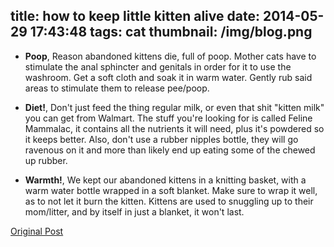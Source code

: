 title: how to keep little kitten alive
date: 2014-05-29 17:43:48
tags: cat
thumbnail: /img/blog.png
---

- **Poop**, Reason abandoned kittens die, full of poop. Mother cats have to stimulate the anal sphincter and genitals in order for it to use the washroom. Get a soft cloth and soak it in warm water. Gently rub said areas to stimulate them to release pee/poop.

- **Diet!**, Don't just feed the thing regular milk, or even that shit "kitten milk" you can get from Walmart. The stuff you're looking for is called Feline Mammalac, it contains all the nutrients it will need, plus it's powdered so it keeps better. Also, don't use a rubber nipples bottle, they will go ravenous on it and more than likely end up eating some of the chewed up rubber.

- **Warmth!**, We kept our abandoned kittens in a knitting basket, with a warm water bottle wrapped in a soft blanket. Make sure to wrap it well, as to not let it burn the kitten. Kittens are used to snuggling up to their mom/litter, and by itself in just a blanket, it won't last.


[Original Post](http://www.reddit.com/r/aww/comments/26qm0e/my_friend_found_this_little_guy_soaking_wet_after/)